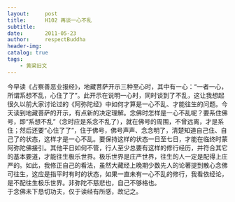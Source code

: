 ```yaml
---
layout:     post
title:      H102 再谈一心不乱
subtitle:   
date:       2011-05-23
author:     respectBuddha
header-img: 
catalog: true
tags:
    - 黄粱旧文
---
```


今早读《占察善恶业报经》，地藏菩萨开示三种至心时，其中有一心：“一者一心，所谓系想不乱，心住了了”。此开示在说明一心时，同时谈到了不乱，这让我想起很久以前大家讨论过的《阿弥陀经》中如何才算是一心不乱、才能往生的问题。今天读到地藏菩萨的开示，有点新的决定理解。念佛时怎样是一心不乱呢？要系住佛号，即“系想不乱”（念时应是系念不乱了），就在佛号的周围，不曾远离，才是系住；然后还要“心住了了”，住于佛号，佛号声声、念念明了，清楚知道自己住、自己了的状态，这样才是一心不乱。要保持这样的状态一日至七日，才能在临终时蒙阿弥陀佛接引。其他平日如何不管，行人至少总要有这样的修行经历，并符合其它的基本要道，才能往生极乐世界。极乐世界是庄严世界，往生的人一定是配得上庄严的。如此，我修正自己的看法，虽然大藏经上晚期少数先人的论著提到散心念佛可往生，这应是指平时有时的状态，如果一直未有一心不乱的修行，我看依经论，是不配往生极乐世界。非弥陀不慈悲也，自己不够格也。  
    于念佛未下恳切功夫，仅于读经有所感，故记之。
